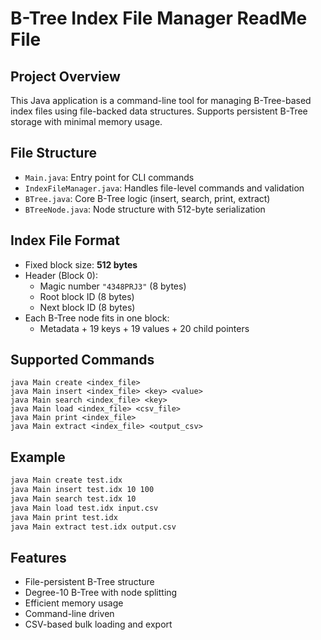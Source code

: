 # B-Tree Index File Manager ReadMe File

## Project Overview
This Java application is a command-line tool for managing B-Tree-based index files using file-backed data structures. Supports persistent B-Tree storage with minimal memory usage.

## File Structure
- `Main.java`: Entry point for CLI commands
- `IndexFileManager.java`: Handles file-level commands and validation
- `BTree.java`: Core B-Tree logic (insert, search, print, extract)
- `BTreeNode.java`: Node structure with 512-byte serialization

## Index File Format
- Fixed block size: **512 bytes**
- Header (Block 0):
  - Magic number `"4348PRJ3"` (8 bytes)
  - Root block ID (8 bytes)
  - Next block ID (8 bytes)
- Each B-Tree node fits in one block:
  - Metadata + 19 keys + 19 values + 20 child pointers

## Supported Commands
```
java Main create <index_file>
java Main insert <index_file> <key> <value>
java Main search <index_file> <key>
java Main load <index_file> <csv_file>
java Main print <index_file>
java Main extract <index_file> <output_csv>
```

## Example
```bash
java Main create test.idx
java Main insert test.idx 10 100
java Main search test.idx 10
java Main load test.idx input.csv
java Main print test.idx
java Main extract test.idx output.csv
```

## Features
- File-persistent B-Tree structure
- Degree-10 B-Tree with node splitting
- Efficient memory usage
- Command-line driven
- CSV-based bulk loading and export
